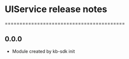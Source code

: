 # UIService release notes
=========================================

0.0.0
-----
* Module created by kb-sdk init
